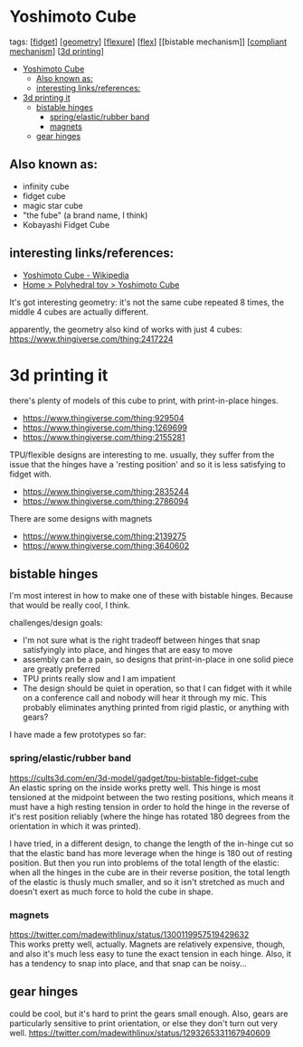# Yoshimoto Cube
tags:
  [[fidget]]
  [[geometry]]
  [[flexure]]
  [[flex]]
  [[bistable mechanism]]
  [[compliant mechanism]]
  [[3d printing]]
- [Yoshimoto Cube](#yoshimoto-cube)
  - [Also known as:](#also-known-as)
  - [interesting links/references:](#interesting-linksreferences)
- [3d printing it](#3d-printing-it)
  - [bistable hinges](#bistable-hinges)
    - [spring/elastic/rubber band](#springelasticrubber-band)
    - [magnets](#magnets)
  - [gear hinges](#gear-hinges)


## Also known as:
* infinity cube
* fidget cube
* magic star cube
* "the fube" (a brand name, I think)
* Kobayashi Fidget Cube

## interesting links/references:
* [Yoshimoto Cube - Wikipedia](https://en.wikipedia.org/wiki/Yoshimoto_Cube)
* [Home > Polyhedral toy > Yoshimoto Cube](http://www1.ttcn.ne.jp/a-nishi/y_cube/z_y_cube.html)

It's got interesting geometry: it's not the same cube repeated 8 times, the middle 4 cubes are actually different. 

apparently, the geometry also kind of works with just 4 cubes: https://www.thingiverse.com/thing:2417224

# 3d printing it

there's plenty of models of this cube to print, with print-in-place hinges.
* https://www.thingiverse.com/thing:929504
* https://www.thingiverse.com/thing:1269699
* https://www.thingiverse.com/thing:2155281


TPU/flexible designs are interesting to me. usually, they suffer from the issue that the hinges have a 'resting position' and so it is less satisfying to fidget with.
* https://www.thingiverse.com/thing:2835244
* https://www.thingiverse.com/thing:2786094


There are some designs with magnets
* https://www.thingiverse.com/thing:2139275
* https://www.thingiverse.com/thing:3640602


## bistable hinges
I'm most interest in how to make one of these with bistable hinges. Because that would be really cool, I think.

challenges/design goals:

* I'm not sure what is the right tradeoff between hinges that snap satisfyingly into place, and hinges that are easy to move
* assembly can be a pain, so designs that print-in-place in one solid piece are greatly preferred
* TPU prints really slow and I am impatient
* The design should be quiet in operation, so that I can fidget with it while on a conference call and nobody will hear it through my mic. This probably eliminates anything printed from rigid plastic, or anything with gears?


I have made a few prototypes so far:

### spring/elastic/rubber band
https://cults3d.com/en/3d-model/gadget/tpu-bistable-fidget-cube  
An elastic spring on the inside works pretty well.
This hinge is most tensioned at the midpoint between the two resting positions, which means it must have a high resting tension in order to hold the hinge in the reverse of it's rest position reliably (where the hinge has rotated 180 degrees from the orientation in which it was printed).

I have tried, in a different design, to change the length of the in-hinge cut so that the elastic band has more leverage when the hinge is 180 out of resting position. But then you run into problems of the total length of the elastic: when all the hinges in the cube are in their reverse position, the total length of the elastic is thusly much smaller, and so it isn't stretched as much and doesn't exert as much force to hold the cube in shape.


### magnets
https://twitter.com/madewithlinux/status/1300119957519429632  
This works pretty well, actually. Magnets are relatively expensive, though, and also it's much less easy to tune the exact tension in each hinge. Also, it has a tendency to snap into place, and that snap can be noisy...


## gear hinges
could be cool, but it's hard to print the gears small enough. Also, gears are particularly sensitive to print orientation, or else they don't turn out very well.
https://twitter.com/madewithlinux/status/1293265331167940609



[//begin]: # "Autogenerated link references for markdown compatibility"
[fidget]: fidget "Fidget"
[geometry]: geometry "Geometry"
[flexure]: flexure "Flexure"
[flex]: flex "Flex"
[compliant mechanism]: compliant-mechanism "Compliant Mechanism"
[3d printing]: 3d-printing "3d Printing"
[//end]: # "Autogenerated link references"